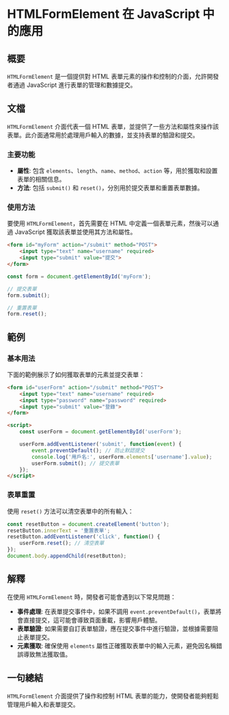 <!--
Meta Description: # HTMLFormElement 在 JavaScript 中的應用 ## 概要 `HTMLFormElement` 是一個提供對 HTML 表單元素的操作和控制的介面，允許開發者通過 JavaScript 進行表單的管理和數據提交。 ## 文檔 `HTMLFormElement` 介面代表一個 ...
Meta Keywords: submit, form, userform, htmlformelement, html
-->

# HTMLFormElement 在 JavaScript 中的應用

## 概要
`HTMLFormElement` 是一個提供對 HTML 表單元素的操作和控制的介面，允許開發者通過 JavaScript 進行表單的管理和數據提交。

## 文檔
`HTMLFormElement` 介面代表一個 HTML 表單，並提供了一些方法和屬性來操作該表單。此介面通常用於處理用戶輸入的數據，並支持表單的驗證和提交。

### 主要功能
- **屬性**: 包含 `elements`、`length`、`name`、`method`、`action` 等，用於獲取和設置表單的相關信息。
- **方法**: 包括 `submit()` 和 `reset()`，分別用於提交表單和重置表單數據。

### 使用方法
要使用 `HTMLFormElement`，首先需要在 HTML 中定義一個表單元素，然後可以通過 JavaScript 獲取該表單並使用其方法和屬性。

```html
<form id="myForm" action="/submit" method="POST">
    <input type="text" name="username" required>
    <input type="submit" value="提交">
</form>
```

```javascript
const form = document.getElementById('myForm');

// 提交表單
form.submit();

// 重置表單
form.reset();
```

## 範例
### 基本用法
下面的範例展示了如何獲取表單的元素並提交表單：

```html
<form id="userForm" action="/submit" method="POST">
    <input type="text" name="username" required>
    <input type="password" name="password" required>
    <input type="submit" value="登錄">
</form>

<script>
    const userForm = document.getElementById('userForm');

    userForm.addEventListener('submit', function(event) {
        event.preventDefault(); // 防止默認提交
        console.log('用戶名:', userForm.elements['username'].value);
        userForm.submit(); // 提交表單
    });
</script>
```

### 表單重置
使用 `reset()` 方法可以清空表單中的所有輸入：

```javascript
const resetButton = document.createElement('button');
resetButton.innerText = '重置表單';
resetButton.addEventListener('click', function() {
    userForm.reset(); // 清空表單
});
document.body.appendChild(resetButton);
```

## 解釋
在使用 `HTMLFormElement` 時，開發者可能會遇到以下常見問題：
- **事件處理**: 在表單提交事件中，如果不調用 `event.preventDefault()`，表單將會直接提交，這可能會導致頁面重載，影響用戶體驗。
- **表單驗證**: 如果需要自訂表單驗證，應在提交事件中進行驗證，並根據需要阻止表單提交。
- **元素獲取**: 確保使用 `elements` 屬性正確獲取表單中的輸入元素，避免因名稱錯誤導致無法獲取值。

## 一句總結
`HTMLFormElement` 介面提供了操作和控制 HTML 表單的能力，使開發者能夠輕鬆管理用戶輸入和表單提交。